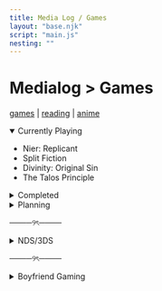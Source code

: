 ```yaml
---
title: Media Log / Games
layout: "base.njk"
script: "main.js"
nesting: ""
---
```


# Medialog > Games

[games]() | [reading](reading.html) | [anime](anime.html)

<details open>
<summary>Currently Playing</summary>

+ Nier: Replicant
+ Split Fiction
+ Divinity: Original Sin
+ The Talos Principle

</details>

<details>
<summary>Completed</summary>

+ Baulder's Gate 3

</details>

<details>
<summary>Planning</summary>

+ Divinity Original Sin II


</details>
</details>

────୨ৎ────

<details >
<summary>NDS/3DS</summary>

<details open>
<summary>Currently Playing</summary>

+ The Wizard of Oz: Beyond The Yellow Brick Road
+ Art Academy 
</details>

<details>
<summary>Completed</summary>

+ Pokemon X 
+ Pokemon Diamond/Pearl + Platinum 
+ Animal Crossing: New Leaf 

</details>

<details>
<summary>Planning</summary>

+ Pokemon Ultra Moon 
+ Bravely Default
+ Phoenix Wright: Ace Attorney Trilogy
+ The Wizard of Oz: Beyond The Yellow Brick Road
+ Art Academy 
+ Hello Kitty: Big City Dreams
</details>

</details>

────୨ৎ────

<details >
<summary>Boyfriend Gaming</summary>

<details open>
<summary>Currently Watching</summary>

+ Bloodborne
</details>

<details>
<summary>Completed</summary>

+ Outer Wilds

</details>

<details>
<summary>Planning</summary>

+ Dark Souls 1
+ Dark Souls 2
+ Dark Souls 3

</details>

</details>